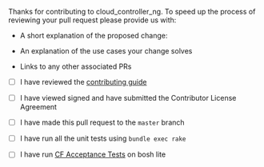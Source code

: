 Thanks for contributing to cloud_controller_ng. To speed up the process of reviewing your pull request please provide us with:

* A short explanation of the proposed change:

* An explanation of the use cases your change solves

* Links to any other associated PRs

* [ ] I have reviewed the [contributing guide](https://github.com/cloudfoundry/cloud_controller_ng/blob/master/CONTRIBUTING.md)

* [ ] I have viewed signed and have submitted the Contributor License Agreement

* [ ] I have made this pull request to the `master` branch

* [ ] I have run all the unit tests using `bundle exec rake`

* [ ] I have run [CF Acceptance Tests](https://github.com/cloudfoundry/cloud_controller_ng#cf-acceptance-tests-cats) on bosh lite
